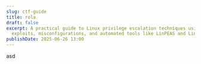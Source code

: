```yaml
---
slug: ctf-guide
title: rola
draft: false
excerpt: A practical guide to Linux privilege escalation techniques using kernel
  exploits, misconfigurations, and automated tools like LinPEAS and LinEnum.
publishDate: 2025-06-26 13:00
---
```

asd